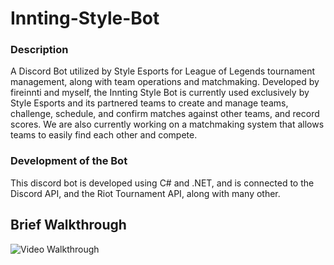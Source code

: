 # Innting-Style-Bot

### Description
A Discord Bot utilized by Style Esports for League of Legends tournament management, along with team operations and matchmaking. Developed by fireinnti and myself, the Innting Style Bot is currently used exclusively by Style Esports and its partnered teams to create and manage teams, challenge, schedule, and confirm matches against other teams, and record scores. We are also currently working on a matchmaking system that allows teams to easily find each other and compete.

### Development of the Bot
This discord bot is developed using C# and .NET, and is connected to the Discord API, and the Riot Tournament API, along with many other.

## Brief Walkthrough
<img src='http://g.recordit.co/WCh6e1bvzp.gif' title='Video Walkthrough' width='' alt='Video Walkthrough' />
